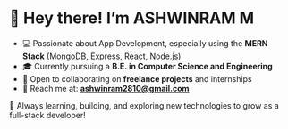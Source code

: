 # 👋 Hey there! I’m ASHWINRAM M

- 💻 Passionate about App Development, especially using the **MERN Stack** (MongoDB, Express, React, Node.js)
- 🎓 Currently pursuing a **B.E. in Computer Science and Engineering**
- 🤝 Open to collaborating on **freelance projects** and internships
- 📧 Reach me at: **ashwinram2810@gmail.com**

🌱 Always learning, building, and exploring new technologies to grow as a full-stack developer!
